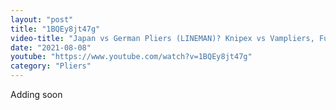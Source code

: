 ```yaml
---
layout: "post"
title: "1BQEy8jt47g"
video-title: "Japan vs German Pliers (LINEMAN)? Knipex vs Vampliers, Fujita, Milwaukee, DeWalt, Channellock"
date: "2021-08-08"
youtube: "https://www.youtube.com/watch?v=1BQEy8jt47g"
category: "Pliers"
---
```

<div class="space-y-1"><p class="text-gray-400">Adding soon</p></div>